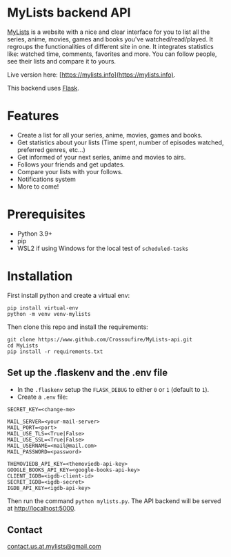 # MyLists backend API

[MyLists](https://mylists.info) is a website with a nice and clear interface for you to list all the series, anime, 
movies, games and books you've watched/read/played. It regroups the functionalities of different site in one.
It integrates statistics like: watched time, comments, favorites and more. 
You can follow people, see their lists and compare it to yours. 

Live version here: [https://mylists.info](https://mylists.info).

This backend uses [Flask](https://flask.palletsprojects.com/).

# Features

* Create a list for all your series, anime, movies, games and books. 
* Get statistics about your lists (Time spent, number of episodes watched, preferred genres, etc...)
* Get informed of your next series, anime and movies to airs.
* Follows your friends and get updates.
* Compare your lists with your follows.
* Notifications system
* More to come!

# Prerequisites

* Python 3.9+
* pip
* WSL2 if using Windows for the local test of `scheduled-tasks`

# Installation
First install python and create a virtual env:
```
pip install virtual-env
python -m venv venv-mylists
```
Then clone this repo and install the requirements:
```
git clone https://www.github.com/Crossoufire/MyLists-api.git
cd MyLists
pip install -r requirements.txt
```

## Set up the .flaskenv and the .env file
- In the `.flaskenv` setup the `FLASK_DEBUG` to either `0` or `1` (default to `1`).
- Create a `.env` file:
```
SECRET_KEY=<change-me>

MAIL_SERVER=<your-mail-server>
MAIL_PORT=<port>
MAIL_USE_TLS=<True|False>
MAIL_USE_SSL=<True|False>
MAIL_USERNAME=<mail@mail.com>
MAIL_PASSWORD=<password>

THEMOVIEDB_API_KEY=<themoviedb-api-key>
GOOGLE_BOOKS_API_KEY=<google-books-api-key>
CLIENT_IGDB=<igdb-client-id>
SECRET_IGDB=<igdb-secret>
IGDB_API_KEY=<igdb-api-key>
```

Then run the command `python mylists.py`. The API backend will be served at [http://localhost:5000](http://localhost:5000).

## Contact
<contact.us.at.mylists@gmail.com>
